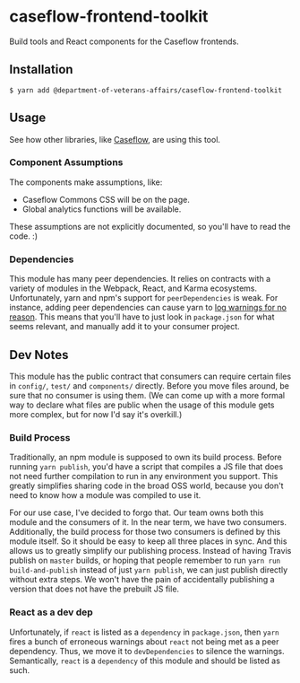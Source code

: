 # caseflow-frontend-toolkit
Build tools and React components for the Caseflow frontends.

## Installation

```
$ yarn add @department-of-veterans-affairs/caseflow-frontend-toolkit
```

## Usage

See how other libraries, like [Caseflow](https://github.com/department-of-veterans-affairs/caseflow/), are using this tool.

### Component Assumptions
The components make assumptions, like:

* Caseflow Commons CSS will be on the page.
* Global analytics functions will be available.

These assumptions are not explicitly documented, so you'll have to read the code. :)

### Dependencies
This module has many peer dependencies. It relies on contracts with a variety of modules in the Webpack, React, and Karma ecosystems. Unfortunately, yarn and npm's support for `peerDependencies` is weak. For instance, adding peer dependencies can cause yarn to [log warnings for no reason](https://github.com/yarnpkg/yarn/issues/4850). This means that you'll have to just look in `package.json` for what seems relevant, and manually add it to your consumer project.

## Dev Notes
This module has the public contract that consumers can require certain files in `config/`, `test/` and `components/` directly. Before you move files around, be sure that no consumer is using them. (We can come up with a more formal way to declare what files are public when the usage of this module gets more complex, but for now I'd say it's overkill.) 

### Build Process
Traditionally, an npm module is supposed to own its build process. Before running `yarn publish`, you'd have a script that compiles a JS file that does not need further compilation to run in any environment you support. This greatly simplifies sharing code in the broad OSS world, because you don't need to know how a module was compiled to use it.

For our use case, I've decided to forgo that. Our team owns both this module and the consumers of it. In the near term, we have two consumers. Additionally, the build process for those two consumers is defined by this module itself. So it should be easy to keep all three places in sync. And this allows us to greatly simplify our publishing process. Instead of having Travis publish on `master` builds, or hoping that people remember to run `yarn run build-and-publish` instead of just `yarn publish`, we can just publish directly without extra steps. We won't have the pain of accidentally publishing a version that does not have the prebuilt JS file.

### React as a dev dep
Unfortunately, if `react` is listed as a `dependency` in `package.json`, then `yarn` fires a bunch of erroneous warnings about `react` not being met as a peer dependency. Thus, we move it to `devDependencies` to silence the warnings. Semantically, `react` is a `dependency` of this module and should be listed as such.
